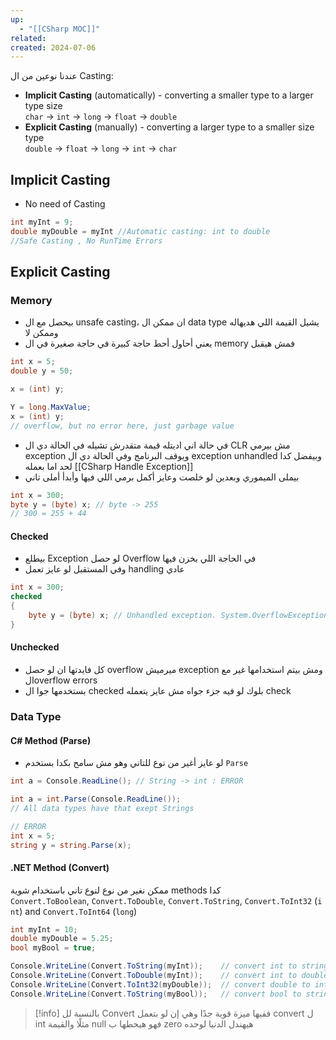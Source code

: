 ```yaml
---
up:
  - "[[CSharp MOC]]"
related: 
created: 2024-07-06
---
```

عندنا نوعين من ال Casting:
- **Implicit Casting** (automatically) - converting a smaller type to a larger type size  
    `char` -> `int` -> `long` -> `float` -> `double`  
- **Explicit Casting** (manually) - converting a larger type to a smaller size type  
    `double` -> `float` -> `long` -> `int` -> `char`

## Implicit Casting
- No need of Casting
```cs
int myInt = 9;
double myDouble = myInt //Automatic casting: int to double
//Safe Casting , No RunTime Errors 
```
## Explicit Casting
### Memory
- بيحصل مع ال unsafe casting، ان ممكن ال data type يشيل القيمة اللي هديهاله وممكن لا
- يعني أحاول أحط حاجة كبيرة في حاجة صغيرة في ال memory فمش هيقبل
```cs
int x = 5;
double y = 50;

x = (int) y;

Y = long.MaxValue;
x = (int) y; 
// overflow, but no error here, just garbage value
```
- في حالة اني اديتله قيمة متقدرش تشيله 
  في الحالة دي ال CLR مش بيرمي exception ويوقف البرنامج وفي الحالة دي ال exception unhandled وبيفضل كدا لحد اما بعمله [[CSharp Handle Exception]]
- بيملى الميموري وبعدين لو خلصت وعايز أكمل برمي اللي فيها وأبدأ أملى تاني
```cs
int x = 300;
byte y = (byte) x; // byte -> 255
// 300 = 255 + 44
```
#### Checked
- بيطلع Exception لو حصل Overflow في الحاجة اللي بخزن فيها
- وفي المستقبل لو عايز تعمل handling عادي
```cs
int x = 300;
checked 
{
	byte y = (byte) x; // Unhandled exception. System.OverflowException
}
```
#### Unchecked
- كل فايدتها ان لو حصل overflow ميرميش exception ومش بيتم استخدامها غير مع الoverflow errors
- بستخدمها جوا ال checked بلوك لو فيه جزء جواه مش عايز يتعمله check 
### Data Type
#### C# Method (Parse)
- لو عايز أغير من نوع للتاني وهو مش سامح بكدا بستخدم `Parse`
```cs
int a = Console.ReadLine(); // String -> int : ERROR

int a = int.Parse(Console.ReadLine());
// All data types have that exept Strings

// ERROR
int x = 5;
string y = string.Parse(x);
```

#### .NET Method (Convert)
ممكن نغير من نوع لنوع تاني باستخدام شوية methods كدا 
`Convert.ToBoolean`, `Convert.ToDouble`, `Convert.ToString`, `Convert.ToInt32` (`int`) and `Convert.ToInt64` (`long`)
```cs
int myInt = 10;
double myDouble = 5.25;
bool myBool = true;

Console.WriteLine(Convert.ToString(myInt));    // convert int to string
Console.WriteLine(Convert.ToDouble(myInt));    // convert int to double
Console.WriteLine(Convert.ToInt32(myDouble));  // convert double to int
Console.WriteLine(Convert.ToString(myBool));   // convert bool to string
```

> [!info]
> بالنسبة لل Convert ففيها ميزة قوية جدًا وهي إن لو بتعمل convert ل int مثلًا والقيمة null فهو هيحطها ب zero 
> هيهندل الدنيا لوحده

